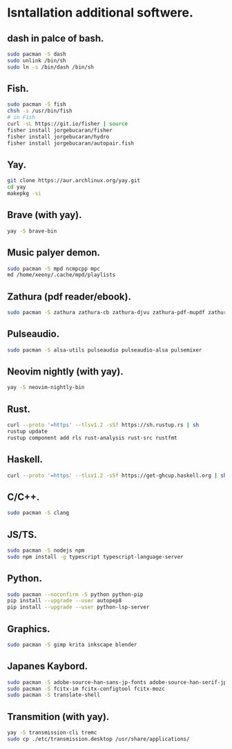 # Isntallation additional softwere.
## dash in palce of bash.
```sh
sudo pacman -S dash
sudo unlink /bin/sh
sudo ln -s /bin/dash /bin/sh
```

## Fish.
```sh
sudo pacman -S fish
chsh -s /usr/bin/fish
# in Fish
curl -sL https://git.io/fisher | source
fisher install jorgebucaran/fisher
fisher install jorgebucaran/hydro
fisher install jorgebucaran/autopair.fish
```

## Yay.
```sh
git clone https://aur.archlinux.org/yay.git
cd yay
makepkg -si
```

## Brave (with yay).
```sh
yay -S brave-bin
```

## Music palyer demon.
```sh
sudo pacman -S mpd ncmpcpp mpc
md /home/xeeny/.cache/mpd/playlists
```

## Zathura (pdf reader/ebook).
```sh
sudo pacman -S zathura zathura-cb zathura-djvu zathura-pdf-mupdf zathura-ps
```

## Pulseaudio.
```sh
sudo pacman -S alsa-utils pulseaudio pulseaudio-alsa pulsemixer
```

## Neovim nightly (with yay).
```sh
yay -S neovim-nightly-bin
```

## Rust.
```sh
curl --proto '=https' --tlsv1.2 -sSf https://sh.rustup.rs | sh
rustup update
rustup component add rls rust-analysis rust-src rustfmt
```

## Haskell.
```sh
curl --proto '=https' --tlsv1.2 -sSf https://get-ghcup.haskell.org | sh
```

## C/C++.
```sh
sudo pacman -S clang
```

## JS/TS.
```sh
sudo pacman -S nodejs npm
sudo npm install -g typescript typescript-language-server
```

## Python.
```sh
sudo pacman --noconfirm -S python python-pip
pip install --upgrade --user autopep8
pip install --upgrade --user python-lsp-server
```

## Graphics.
```sh
sudo pacman -S gimp krita inkscape blender
```

## Japanes Kaybord.
```sh
sudo pacman -S adobe-source-han-sans-jp-fonts adobe-source-han-serif-jp-fonts
sudo pacman -S fcitx-im fcitx-configtool fcitx-mozc
sudo pacman -S translate-shell
```

## Transmition (with yay).
```sh
yay -S transmission-cli tremc
sudo cp ./etc/transmission.desktop /usr/share/applications/
```
